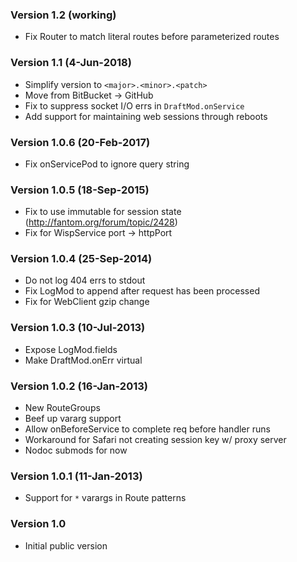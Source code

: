 ### Version 1.2 (working)
* Fix Router to match literal routes before parameterized routes

### Version 1.1 (4-Jun-2018)
- Simplify version to `<major>.<minor>.<patch>`
- Move from BitBucket -> GitHub
- Fix to suppress socket I/O errs in `DraftMod.onService`
- Add support for maintaining web sessions through reboots

### Version 1.0.6 (20-Feb-2017)
- Fix onServicePod to ignore query string

### Version 1.0.5 (18-Sep-2015)
- Fix to use immutable for session state (http://fantom.org/forum/topic/2428)
- Fix for WispService port -> httpPort

### Version 1.0.4 (25-Sep-2014)
- Do not log 404 errs to stdout
- Fix LogMod to append after request has been processed
- Fix for WebClient gzip change

### Version 1.0.3 (10-Jul-2013)
- Expose LogMod.fields
- Make DraftMod.onErr virtual

### Version 1.0.2 (16-Jan-2013)
- New RouteGroups
- Beef up vararg support
- Allow onBeforeService to complete req before handler runs
- Workaround for Safari not creating session key w/ proxy server
- Nodoc submods for now

### Version 1.0.1 (11-Jan-2013)
- Support for `*` varargs in Route patterns

### Version 1.0
- Initial public version